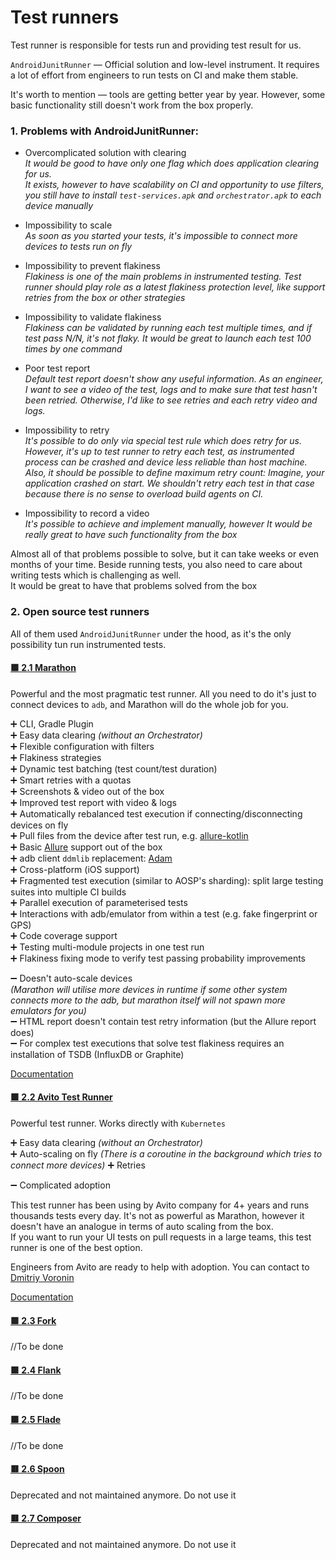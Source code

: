 # Test runners

Test runner is responsible for tests run and providing test result for us.

`AndroidJunitRunner` — Official solution and low-level instrument. It requires a lot of effort from engineers to run
tests on CI and make them stable.

It's worth to mention — tools are getting better year by year. However, some basic functionality still doesn't work from
the box properly.

### 1. Problems with AndroidJunitRunner:

* Overcomplicated solution with clearing
  <br>
  _It would be good to have only one flag which does application clearing for us.
  <br>
  It exists, however to have scalability on CI and opportunity to use filters, you still have to
  install `test-services.apk` and `orchestrator.apk` to each device manually_


* Impossibility to scale
  <br>
  _As soon as you started your tests, it's impossible to connect more devices to tests run on fly_

* Impossibility to prevent flakiness
  <br>
  _Flakiness is one of the main problems in instrumented testing. Test runner should play role as a latest flakiness
  protection level, like support retries from the box or other strategies_

* Impossibility to validate flakiness
  <br>
  _Flakiness can be validated by running each test multiple times, and if test pass N/N, it's not flaky. It would be
  great to launch each test 100 times by one command_

* Poor test report
  <br>
  _Default test report doesn't show any useful information. As an engineer, I want to see a video of the test, logs and
  to make sure that test hasn't been retried. Otherwise, I'd like to see retries and each retry video and logs._

* Impossibility to retry
  <br>
  _It's possible to do only via special test rule which does retry for us. However, it's up to test runner to retry each
  test, as instrumented process can be crashed and device less reliable than host machine._
  <br>
  _Also, it should be possible to define maximum retry count: Imagine, your application crashed on start. We shouldn't
  retry each test in that case because there is no sense to overload build agents on CI._


* Impossibility to record a video
  <br>
  _It's possible to achieve and implement manually, however It would be really great to have such functionality from the
  box_

Almost all of that problems possible to solve, but it can take weeks or even months of your time. Beside running tests,
you also need to care about writing tests which is challenging as well.
<br>
It would be great to have that problems solved from the box

### 2. Open source test runners

All of them used `AndroidJunitRunner` under the hood, as it's the only possibility tun run instrumented tests.

#### [:green_square: 2.1 Marathon](https://github.com/MarathonLabs/marathon)

Powerful and the most pragmatic test runner. All you need to do it's just to connect devices to `adb`, and Marathon will
do the whole job for you.

➕ CLI, Gradle Plugin <br>
➕ Easy data clearing _(without an Orchestrator)_ <br>
➕ Flexible configuration with filters <br>
➕ Flakiness strategies <br>
➕ Dynamic test batching (test count/test duration) <br>
➕ Smart retries with a quotas <br>
➕ Screenshots & video out of the box <br>
➕ Improved test report with video & logs <br>
➕ Automatically rebalanced test execution if connecting/disconnecting devices on fly <br>
➕ Pull files from the device after test run,
e.g. [allure-kotlin](https://github.com/allure-framework/allure-kotlin) <br>
➕ Basic [Allure](https://github.com/allure-framework) support out of the box <br>
➕ adb client `ddmlib` replacement: [Adam](https://github.com/Malinskiy/adam) <br>
➕ Cross-platform (iOS support) <br>
➕ Fragmented test execution (similar to AOSP's sharding): split large testing suites into multiple CI builds <br>
➕ Parallel execution of parameterised tests <br>
➕ Interactions with adb/emulator from within a test (e.g. fake fingerprint or GPS) <br>
➕ Code coverage support <br>
➕ Testing multi-module projects in one test run <br>
➕ Flakiness fixing mode to verify test passing probability improvements <br>

➖ Doesn't auto-scale devices <br>
_(Marathon will utilise more devices in runtime if some other system connects more to the adb, but marathon itself will
not spawn more emulators for you)_<br>
➖ HTML report doesn't contain test retry information (but the Allure report does) <br>
➖ For complex test executions that solve test flakiness requires an installation of TSDB (InfluxDB or Graphite) <br>

[Documentation](https://marathonlabs.github.io/marathon/)

#### [:green_square: 2.2 Avito Test Runner](https://github.com/avito-tech/avito-android/tree/develop/subprojects/test-runner)

Powerful test runner. Works directly with `Kubernetes`

➕ Easy data clearing _(without an Orchestrator)_ <br>
➕ Auto-scaling on fly _(There is a coroutine in the background which tries to connect more devices)_
➕ Retries

➖ Complicated adoption <br>

This test runner has been using by Avito company for 4+ years and runs thousands tests every day. It's not as powerful
as Marathon, however it doesn't have an analogue in terms of auto scaling from the box.<br>
If you want to run your UI tests on pull requests in a large teams, this test runner is one of the best option.

Engineers from Avito are ready to help with adoption. You can contact to [Dmitriy Voronin](https://github.com/dsvoronin)

[Documentation](https://avito-tech.github.io/avito-android/test_runner/TestRunner/)

#### [:green_square: 2.3 Fork](https://github.com/shazam/fork)

//To be done

#### [:green_square: 2.4 Flank](https://github.com/Flank/flank)

//To be done

#### [:green_square: 2.5 Flade](https://github.com/runningcode/fladle)

//To be done

#### [:red_square: 2.6 Spoon](https://github.com/square/spoon)

Deprecated and not maintained anymore. Do not use it

#### [:red_square: 2.7 Composer](https://github.com/gojuno/composer)

Deprecated and not maintained anymore. Do not use it